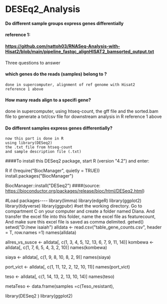 # DESEq2_Analysis
####  Do different sample groups express genes differentially
#### reference 1:
#### https://github.com/nattoh03/RNASeq-Analysis-with-Hisat2/blob/main/pipeline_fastqc_alignHISAT2_bamsorted_output.txt

Three questions to answer

#### which genes do the reads (samples) belong to ?
    done in supercomputer, alignment of ref genome with Hisat2
    reference 1 above

#### How many reads align to a specifi gene?
   done in supercomputer,
   using htseq-count, 
   the gff file and 
   the sorted.bam file 
   to generate a txt/csv file for downstream analysis in R 
   reference 1 above
   
#### Do different samples express genes differentially?
    now this part is done in R
    using library(DESeq2)
    the .txt file from htseq-count
    and sample description file (.txt)
    
    
####To install this DESeq2 package, start R (version "4.2") and enter:

R
if (!require("BiocManager", quietly = TRUE))
    install.packages("BiocManager")

BiocManager::install("DESeq2")
####(source: https://bioconductor.org/packages/release/bioc/html/DESeq2.html)




#Load packages----
library(limma)
library(edgeR)
library(ggplot2)
library(tidyverse)
library(ggpubr)
#set the working directory. Go to compartment C on your computer and create a folder named Diana. And transfer the excel file into this folder, name the excel file as featurecount, And make sure this excel file is saved as comma delimited. 
getwd()
setwd("D:/new isaiah")
alldata <- read.csv("table_gene_counts.csv", header = T, row.names =1)
names(alldata)

allres_vs_susce <- alldata[, c(1, 3, 4, 5, 12, 13, 6, 7, 9, 11, 14)]
kombewa <- alldata[, c(1, 7, 6, 5, 4, 3, 2, 10)]
names(kombewa)

siaya <- alldata[, c(1, 9, 8, 10, 8, 2, 9)]
names(siaya)


port_vict <- alldata[, c(1, 11, 12, 2, 12, 10, 11)]
names(port_vict)


teso <- alldata[, c(1, 14, 13, 2, 13, 10, 14)]
names(teso)

metaTeso <- data.frame(samples =c(Teso_resistant),




library(DESeq2 )
library(ggplot2)

    
